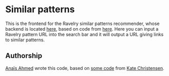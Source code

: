 # Similar patterns 

This is the frontend for the Ravelry similar patterns recommender, whose backend is located [here](https://github.com/ananari/ravelry-rec-backend), based on code from [here](https://github.com/k-christensen/Similar-patterns-ravelry). Here you can input a Ravelry pattern URL into the search bar and it will output a URL giving links to similar patterns.

## Authorship

[Anaïs Ahmed](https://github.com/ananari) wrote this code, based on [some code](https://github.com/k-christensen/Similar-patterns-ravelry) from [Kate Christensen](https://github.com/k-christensen).
